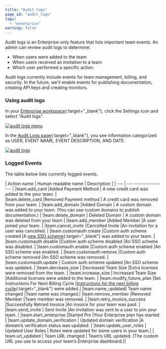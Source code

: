 ```yaml
---
title: "Audit logs"
page_id: "audit_logs"
tags: 
  - "enterprise"
warning: false
---
```


Audit logs is an Enterprise-only feature that lists important team events. An admin can review audit logs to determine:

* When users were added to the team
* When users received an invitation to a team 
* Which user performed a specific action.

Audit logs currently include events for team management, billing, and security. In the future, we'll enable events for publishing documentation, creating API keys and creating monitors.

### Using audit logs

In your [Enterprise workspace](https://app.getpostman.com/dashboard){:target="_blank"}, click the Settings icon and select "Audit logs".

[![audit logs menu](https://s3.amazonaws.com/postman-static-getpostman-com/postman-docs/ENT-audit-logs-menu2.png)](https://s3.amazonaws.com/postman-static-getpostman-com/postman-docs/ENT-audit-logs-menu2.png)

In the [Audit Logs page](https://app.getpostman.com/dashboard/audit){:target="_blank"}, you see information categorized as USER, EVENT NAME, EVENT DESCRIPTION, AND DATE. 

[![audit logs](https://s3.amazonaws.com/postman-static-getpostman-com/postman-docs/ENT-audit-logs-page.png)](https://s3.amazonaws.com/postman-static-getpostman-com/postman-docs/ENT-audit-logs-page.png)

### Logged Events

The table below lists currently logged events.  


| Action name  |   Human readable name        |     Description         |
| ---   |   ---    ----------------  |
|team.add_card  |Added Payment Method          | A new credit card was added to the your team. |                                  
|team.delete_card  |Removed Payment method     |	A credit card was removed from your team. |
|team.add_domain  |Added Domain                | A custom domain was added to your team. (You can use custom domains to publish documentation.)  |
|team.delete_domain | Deleted Domain   | A custom domain was deleted from your team |
|team.add_member   |Added Member  |A user joined your team.  |
|team.cancel_invite   |Cancelled Invite     |An invitation for a user was cancelled. |
|team.customauth.create |Custom auth scheme created    |A [new SSO scheme](https://www.getpostman.com/docs/enterprise/sso/intro_sso){:target="_blank"} was added to your team. |
|team.customauth.disable |Custom auth scheme disabled   |An SSO scheme was disabled. |
|team.customauth.enable |Custom auth scheme enabled   |An SSO scheme was enabled. |
|team.customauth.remove  |Custom auth scheme removed  |An SSO scheme was removed.  |
|team.customauth.update  | Custom auth scheme updated    |An SSO scheme was updated.  |
|team.decrease_size  | Decreased Team Size   |Extra licenses were removed from the team.  |
|team.increase_size  | Increased Team Size    |Additional licenses were added to the team.  |
|team.modify_future_plan  |Set Instructions For Next Billing Cycle   |[Instructions for the next billing cycle](https://www.getpostman.com/docs/pro/managing_pro/changing_your_plan#setting-instructions-for-the-next-billing-cycle){:target="_blank"} were added.|
|team.name_updated|	Team name changed   |Team name was changed.|
|team.remove_member  |Removed Member   |Team member was removed. |
|team.retry_invoice_success  |Successfully Retried Invoice  |An invoice for your team was paid. |
|team.send_invite |	Sent Invite   |An invitation was sent to a user to join your team. |
|team.start_enterprise |Started Pro    |Your Enterprise plan has started. |
|team.update_domain_verification  | Updated domain verification   |A domain’s verification status was updated.  |
|team.update_user_roles | Updated User Roles  | Roles were updated for some users in your team.|
| team.url_updated | Team URL changed  | Team’s URL updated. (The custom URL you use to access your team’s Enterprise dashboard.)|






